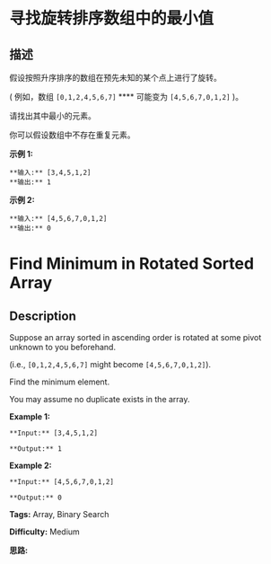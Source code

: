 # 寻找旋转排序数组中的最小值

## 描述

假设按照升序排序的数组在预先未知的某个点上进行了旋转。

( 例如，数组 `[0,1,2,4,5,6,7]` **** 可能变为 `[4,5,6,7,0,1,2]` )。

请找出其中最小的元素。

你可以假设数组中不存在重复元素。

**示例 1:**

    
    
    **输入:** [3,4,5,1,2]
    **输出:** 1

**示例 2:**

    
    
    **输入:** [4,5,6,7,0,1,2]
    **输出:** 0



# Find Minimum in Rotated Sorted Array

## Description



Suppose an array sorted in ascending order is rotated at some pivot unknown to you beforehand.

(i.e.,  `[0,1,2,4,5,6,7]` might become  `[4,5,6,7,0,1,2]`).

Find the minimum element.

You may assume no duplicate exists in the array.

**Example 1:**

    
    
    **Input:** [3,4,5,1,2] 
    **Output:** 1
    

**Example 2:**

    
    
    **Input:** [4,5,6,7,0,1,2]
    **Output:** 0
    


**Tags:** Array, Binary Search

**Difficulty:** Medium

**思路:**
